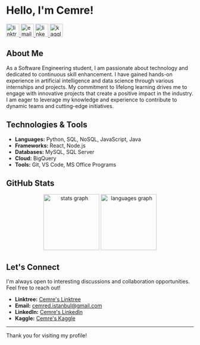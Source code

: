 # Hello, I'm Cemre!

<a href="https://linktr.ee/cemred" target="_blank">
    <img src="https://img.shields.io/badge/Linktree-39E09B?style=for-the-badge&logo=linktree&logoColor=white" height="35" alt="linktree logo"/>
</a>
<a href="mailto:cemred.istanbul@gmail.com" target="_blank">
    <img src="https://img.shields.io/static/v1?message=Email&logo=gmail&label=&color=EA4335&logoColor=white&labelColor=&style=for-the-badge" height="35" alt="email logo"/>
</a>
<a href="https://www.linkedin.com/in/cemred/" target="_blank">
    <img src="https://img.shields.io/static/v1?message=LinkedIn&logo=linkedin&label=&color=0077B5&logoColor=white&labelColor=&style=for-the-badge" height="35" alt="linkedin logo"/>
</a>
<a href="https://www.kaggle.com/gumaruw" target="_blank">
    <img src="https://img.shields.io/static/v1?message=Kaggle&logo=kaggle&label=&color=20BEFF&logoColor=white&labelColor=&style=for-the-badge" height="35" alt="kaggle logo"/>
</a>

<br clear="both">

## About Me

As a Software Engineering student, I am passionate about technology and dedicated to continuous skill enhancement. I have gained hands-on experience in artificial intelligence and data science through various internships and projects. My commitment to lifelong learning drives me to engage with innovative projects that create a positive impact in the industry. I am eager to leverage my knowledge and experience to contribute to dynamic teams and cutting-edge initiatives.

## Technologies & Tools

- **Languages:** Python, SQL, NoSQL, JavaScript, Java
- **Frameworks:** React, Node.js
- **Databases:** MySQL, SQL Server
- **Cloud:** BigQuery
- **Tools:** Git, VS Code, MS Office Programs

## GitHub Stats

<div align="center">
  <img src="https://github-readme-stats.vercel.app/api?hide_title=false&hide_rank=false&show_icons=true&include_all_commits=true&count_private=true&disable_animations=false&theme=vue-dark&locale=en&hide_border=false&username=gumaruw" height="150" alt="stats graph"  />
  <img src="https://github-readme-stats.vercel.app/api/top-langs?locale=en&hide_title=false&layout=compact&card_width=320&langs_count=5&theme=vue-dark&hide_border=false&username=gumaruw" height="150" alt="languages graph"  />
</div>

## Let's Connect

I'm always open to interesting discussions and collaboration opportunities. Feel free to reach out!

- **Linktree:** [Cemre's Linktree](https://linktr.ee/cemred)
- **Email:** cemred.istanbul@gmail.com
- **LinkedIn:** [Cemre's LinkedIn](https://www.linkedin.com/in/cemred/)
- **Kaggle:** [Cemre's Kaggle](https://www.kaggle.com/gumaruw)

---

Thank you for visiting my profile!
